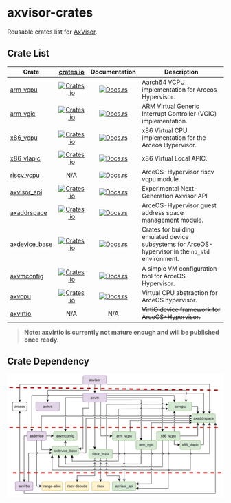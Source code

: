 # axvisor-crates

Reusable crates list for [AxVisor](https://github.com/arceos-hypervisor/axvisor).

## Crate List

| Crate                                                           |                                      [crates.io](crates.io)                                       |                                 Documentation                                  | Description                                              |
| --------------------------------------------------------------- | :-----------------------------------------------------------------------------------------------: | :----------------------------------------------------------------------------: | -------------------------------------------------------- |
| [arm_vcpu](https://github.com/arceos-hypervisor/arm_vcpu) | [![Crates.io](https://img.shields.io/crates/v/arm_vcpu)](https://crates.io/crates/arm_vcpu) | [![Docs.rs](https://docs.rs/arm_vcpu/badge.svg)](https://docs.rs/arm_vcpu) | Aarch64 VCPU implementation for Arceos Hypervisor. |
| [arm_vgic](https://github.com/arceos-hypervisor/arm_vgic) | [![Crates.io](https://img.shields.io/crates/v/arm_vgic)](https://crates.io/crates/arm_vgic) | [![Docs.rs](https://docs.rs/arm_vgic/badge.svg)](https://docs.rs/arm_vgic) | ARM Virtual Generic Interrupt Controller (VGIC) implementation. |
| [x86_vcpu](https://github.com/arceos-hypervisor/x86_vcpu) | [![Crates.io](https://img.shields.io/crates/v/x86_vcpu)](https://crates.io/crates/x86_vcpu) | [![Docs.rs](https://docs.rs/x86_vcpu/badge.svg)](https://docs.rs/x86_vcpu) | x86 Virtual CPU implementation for the Arceos Hypervisor. |
| [x86_vlapic](https://github.com/arceos-hypervisor/x86_vlapic) | [![Crates.io](https://img.shields.io/crates/v/x86_vlapic)](https://crates.io/crates/x86_vlapic) | [![Docs.rs](https://docs.rs/x86_vlapic/badge.svg)](https://docs.rs/x86_vlapic) | x86 Virtual Local APIC. |
| [riscv_vcpu](https://github.com/arceos-hypervisor/riscv_vcpu) | N/A | [![Docs.rs](https://img.shields.io/badge/docs-pages-green)](https://arceos-hypervisor.github.io/riscv_vcpu) | ArceOS-Hypervisor riscv vcpu module. |
| [axvisor_api](https://github.com/arceos-hypervisor/axvisor_api) | [![Crates.io](https://img.shields.io/crates/v/axvisor_api)](https://crates.io/crates/axvisor_api) | [![Docs.rs](https://docs.rs/arm_gicv2/badge.svg)](https://docs.rs/axvisor_api) | Experimental Next-Generation Axvisor API                 |
| [axaddrspace](https://github.com/arceos-hypervisor/axaddrspace) | [![Crates.io](https://img.shields.io/crates/v/axaddrspace)](https://crates.io/crates/axaddrspace) | [![Docs.rs](https://docs.rs/arm_gicv2/badge.svg)](https://docs.rs/axaddrspace) | ArceOS-Hypervisor guest address space management module. |
| [axdevice_base](https://github.com/arceos-hypervisor/axdevice_base) | [![Crates.io](https://img.shields.io/crates/v/axdevice_base)](https://crates.io/crates/axdevice_base) | [![Docs.rs](https://docs.rs/axdevice_base/badge.svg)](https://docs.rs/axdevice_base) | Crates for building emulated device subsystems for ArceOS-hypervisor in the `no_std` environment.           |
| [axvmconfig](https://github.com/arceos-hypervisor/axvmconfig) | [![Crates.io](https://img.shields.io/crates/v/axvmconfig)](https://crates.io/crates/axvmconfig) | [![Docs.rs](https://docs.rs/axvmconfig/badge.svg)](https://docs.rs/axvmconfig) | A simple VM configuration tool for ArceOS-Hypervisor. |
| [axvcpu](https://github.com/arceos-hypervisor/axvcpu) | [![Crates.io](https://img.shields.io/crates/v/axvcpu)](https://crates.io/crates/axvcpu) | [![Docs.rs](https://docs.rs/axvcpu/badge.svg)](https://docs.rs/axvcpu) | Virtual CPU abstraction for ArceOS hypervisor. |
| ~~[axvirtio](https://github.com/arceos-hypervisor/axvirtio)~~   |                                                N/A                                                |                                      N/A                                       | ~~VirtIO device framework for ArceOS-Hypervisor.~~       |

>  **Note: axvirtio is currently not mature enough and will be published once ready.**

## Crate Dependency

![Crate Dependency](./img/dep.jpg)